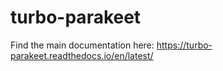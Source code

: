 # turbo-parakeet
Find the main documentation here: https://turbo-parakeet.readthedocs.io/en/latest/
